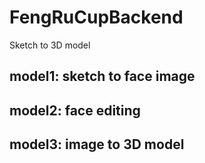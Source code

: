 # FengRuCupBackend
Sketch to 3D model

## model1: sketch to face image

## model2: face editing

## model3: image to 3D model

